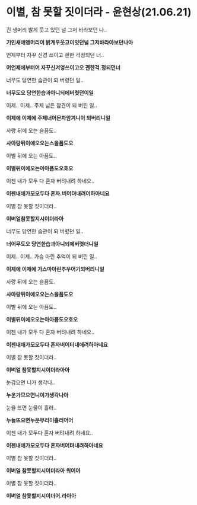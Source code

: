 # 이별, 참 못할 짓이더라 - 윤현상(21.06.21)

긴 생머리 밝게 웃고 있던 널 그저 바라보던 나..

**기인새애앵머리이 밝게우웃고이잇던널 그저바라아보던나아**

언제부터 자꾸 신경 쓰이고 괜한 걱정되던 너..

**어언제에부터어 자꾸신겨엉쓰이고오 괜한걱.정되던너**

너무도 당연한 습관이 되 버렸던 일..

**너무도오 당연한습과아니되에버렷던이일**

이제.. 이제.. 주제 넘은 참견이 되 버린 일..

**이제에 이제에 주제너어믄차암겨니이 되버리니일**

사랑 뒤에 오는 슬픔도..

**사아랑뒤이에오오는스을픔도오**

이별 뒤에 오는 아픔도..

**이별뒤이에오는아아픔도오호오**

이젠 내가 모두 다 혼자 버텨내려 하네요..

**이젠내애가모오두다 혼자.버어텨내려어하아네요**

이별 참 못할 짓이더라..

**이벼얼참못할지시이더라아**

너무도 당연한 습관이 되 버렸던 일..

**너어무도오 당연한습과아니되에버렷더니일**

이제.. 이제.. 가슴 아린 추억이 되 버린 일..

**이제에 이제에 가스마아린추우어기되버리니일**

사랑 뒤에 오는 슬픔도.

**사아랑뒤이에오오는스을픔도오**

이별 뒤에 오는 아픔도..

**이별뒤이에오오는아아픔도오호오**

이젠 내가 모두 다 혼자 버텨내려 하네요..

**이젠내애가모오두다 혼자버어터내애려하아네요**

이별 참 못할 짓이더라..

**이벼얼 참못할지시이더라아아**

눈감으면 니가 생각나..

**누운가므으면니이가생각나아**

눈을 뜨면 눈물이 흘러..

**누늘뜨으면누운무리이흘러어어**

이젠 내가 모두다 혼자 버텨내려 하네요..

**이젠내애가모오두다 혼자버어텨내려하아네요**

이별 참 못할 짓이더라..

**이벼얼 참못할지시이더라아 워어어**

이별 참 못할 짓이더라..

**이벼얼 참못할지시이더어.라아아**